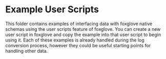 # Example User Scripts

This folder contains examples of interfacing data with foxglove native schemas
using the user scripts feature of foxglove. You can create a new user script in
foxglove and copy the example into that user script to begin using it. Each of
these examples is already handled during the log conversion process, however
they could be useful starting points for handling other data.
